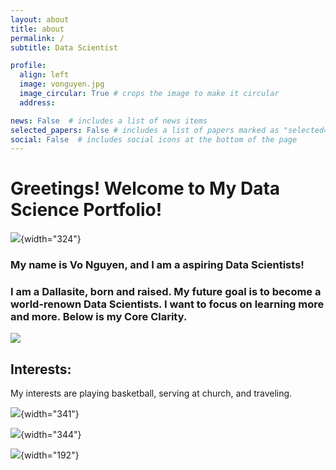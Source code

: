 ```yaml
---
layout: about
title: about
permalink: /
subtitle: Data Scientist

profile:
  align: left
  image: vonguyen.jpg
  image_circular: True # crops the image to make it circular
  address:

news: False  # includes a list of news items
selected_papers: False # includes a list of papers marked as "selected={true}"
social: False  # includes social icons at the bottom of the page
---
```


# Greetings! Welcome to My Data Science Portfolio!

![](assets/5A-01.gif){width="324"}

### My name is Vo Nguyen, and I am a aspiring Data Scientists!

### I am a Dallasite, born and raised. My future goal is to become a world-renown Data Scientists. I want to focus on learning more and more. Below is my Core Clarity.

![](assets/core%20clairity.JPG)

## Interests:

My interests are playing basketball, serving at church, and traveling.

![](assets/basketball.jpg){width="341"}

![](assets/launch.JPG){width="344"}

![](assets/travel.jpg){width="192"}
